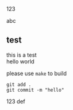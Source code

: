 
123


abc

## test

this is a test<br>
hello world

please use ``make`` to build<br>

```
git add .
git commit -m "hello"

```
123
def

